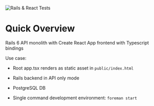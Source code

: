 ![Rails & React Tests](https://github.com/xenyal/rails-6-cra-typescript/workflows/Rails%20&%20React%20Tests/badge.svg?branch=master)

# Quick Overview

Rails 6 API monolith with Create React App frontend with Typescript bindings

Use case:

* Root app.tsx renders as static asset in `public/index.html`

* Rails backend in API only mode

* PostgreSQL DB

* Single command development environment: `foreman start`
